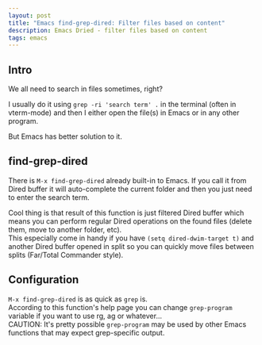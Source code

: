 ```yaml
---
layout: post
title: "Emacs find-grep-dired: Filter files based on content"
description: Emacs Dried - filter files based on content
tags: emacs
---
```


## Intro

We all need to search in files sometimes, right?

I usually do it using `grep -ri 'search term' .` in the terminal (often in vterm-mode)
and then I either open the file(s) in Emacs or in any other program.

But Emacs has better solution to it.

## find-grep-dired

There is `M-x find-grep-dired` already built-in to Emacs.
If you call it from Dired buffer it will auto-complete the current folder
and then you just need to enter the search term.

Cool thing is that result of this function is just filtered Dired buffer which means
you can perform regular Dired operations on the found files (delete them, move to another folder, etc).<br>
This especially come in handy if you have `(setq dired-dwim-target t)` and another Dired buffer opened in split so you
can quickly move files between splits (Far/Total Commander style).

## Configuration

`M-x find-grep-dired` is as quick as `grep` is. <br>
According to this function's help page you can change `grep-program` variable
if you want to use rg, ag or whatever...<br>
CAUTION: It's pretty possible `grep-program` may be used by other Emacs functions that may expect grep-specific output.
